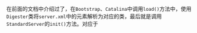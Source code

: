 在前面的文档中介绍过了，在`Bootstrap`、`Catalina`中调用`load()`方法中，使用`Digester`类将`server.xml`中的元素解析为对应的类，最后就是调用`StandardServer`的`init()`方法。对应于
